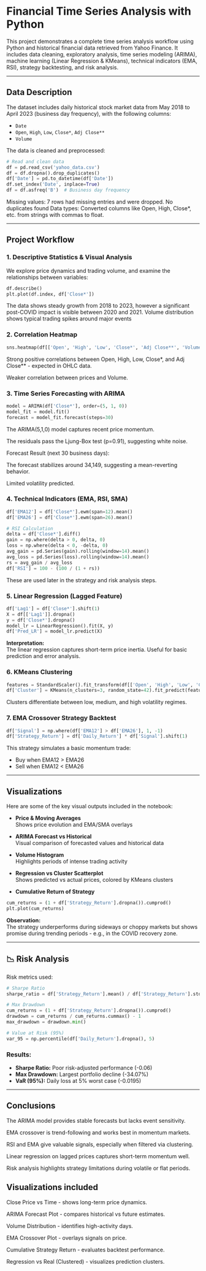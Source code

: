 #  Financial Time Series Analysis with Python

This project demonstrates a complete time series analysis workflow using Python and historical financial data retrieved from Yahoo Finance. It includes data cleaning, exploratory analysis, time series modeling (ARIMA), machine learning (Linear Regression & KMeans), technical indicators (EMA, RSI), strategy backtesting, and risk analysis.

---

## Data Description

The dataset includes daily historical stock market data from May 2018 to April 2023 (business day frequency), with the following columns:

- `Date`
- `Open`, `High`, `Low`, `Close*`, `Adj Close**`
- `Volume`

The data is cleaned and preprocessed:

```python
# Read and clean data
df = pd.read_csv('yahoo_data.csv')
df = df.dropna().drop_duplicates()
df['Date'] = pd.to_datetime(df['Date'])
df.set_index('Date', inplace=True)
df = df.asfreq('B')  # Business day frequency
```

Missing values: 7 rows had missing entries and were dropped.
No duplicates found
Data types: Converted columns like Open, High, Close*, etc. from strings with commas to float.

---

##  Project Workflow

### 1. Descriptive Statistics & Visual Analysis

We explore price dynamics and trading volume, and examine the relationships between variables:

```python
df.describe()
plt.plot(df.index, df['Close*'])
```
The data shows steady growth from 2018 to 2023, however a significant post-COVID impact is visible between 2020 and 2021.
Volume distribution shows typical trading spikes around major events


### 2. Correlation Heatmap

```python
sns.heatmap(df[['Open', 'High', 'Low', 'Close*', 'Adj Close**', 'Volume']].corr(), annot=True)
```

Strong positive correlations between Open, High, Low, Close*, and Adj Close** - expected in OHLC data.

Weaker correlation between prices and Volume.

### 3. Time Series Forecasting with ARIMA

```python
model = ARIMA(df['Close*'], order=(5, 1, 0))
model_fit = model.fit()
forecast = model_fit.forecast(steps=30)
```
The ARIMA(5,1,0) model captures recent price momentum.

The residuals pass the Ljung-Box test (p=0.91), suggesting white noise.

Forecast Result (next 30 business days):

The forecast stabilizes around 34,149, suggesting a mean-reverting behavior.

Limited volatility predicted.


### 4. Technical Indicators (EMA, RSI, SMA)

```python
df['EMA12'] = df['Close*'].ewm(span=12).mean()
df['EMA26'] = df['Close*'].ewm(span=26).mean()

# RSI Calculation
delta = df['Close*'].diff()
gain = np.where(delta > 0, delta, 0)
loss = np.where(delta < 0, -delta, 0)
avg_gain = pd.Series(gain).rolling(window=14).mean()
avg_loss = pd.Series(loss).rolling(window=14).mean()
rs = avg_gain / avg_loss
df['RSI'] = 100 - (100 / (1 + rs))
```

These are used later in the strategy and risk analysis steps.

### 5. Linear Regression (Lagged Feature)

```python
df['Lag1'] = df['Close*'].shift(1)
X = df[['Lag1']].dropna()
y = df['Close*'].dropna()
model_lr = LinearRegression().fit(X, y)
df['Pred_LR'] = model_lr.predict(X)
```

**Interpretation:**\
The linear regression captures short-term price inertia. Useful for basic prediction and error analysis.

### 6. KMeans Clustering

```python
features = StandardScaler().fit_transform(df[['Open', 'High', 'Low', 'Close*', 'Volume']])
df['Cluster'] = KMeans(n_clusters=3, random_state=42).fit_predict(features)
```

Clusters differentiate between low, medium, and high volatility regimes.

### 7. EMA Crossover Strategy Backtest

```python
df['Signal'] = np.where(df['EMA12'] > df['EMA26'], 1, -1)
df['Strategy_Return'] = df['Daily_Return'] * df['Signal'].shift(1)
```

This strategy simulates a basic momentum trade:

- Buy when EMA12 > EMA26
- Sell when EMA12 < EMA26

---

##  Visualizations

Here are some of the key visual outputs included in the notebook:

- **Price & Moving Averages**\
  Shows price evolution and EMA/SMA overlays

- **ARIMA Forecast vs Historical**\
  Visual comparison of forecasted values and historical data

- **Volume Histogram**\
  Highlights periods of intense trading activity

- **Regression vs Cluster Scatterplot**\
  Shows predicted vs actual prices, colored by KMeans clusters

- **Cumulative Return of Strategy**

```python
cum_returns = (1 + df['Strategy_Return'].dropna()).cumprod()
plt.plot(cum_returns)
```

**Observation:**\
The strategy underperforms during sideways or choppy markets but shows promise during trending periods - e.g., in the COVID recovery zone.

---

## 📉 Risk Analysis

Risk metrics used:

```python
# Sharpe Ratio
sharpe_ratio = df['Strategy_Return'].mean() / df['Strategy_Return'].std() * np.sqrt(252)

# Max Drawdown
cum_returns = (1 + df['Strategy_Return'].dropna()).cumprod()
drawdown = cum_returns / cum_returns.cummax() - 1
max_drawdown = drawdown.min()

# Value at Risk (95%)
var_95 = np.percentile(df['Daily_Return'].dropna(), 5)
```

### Results:

- **Sharpe Ratio:** Poor risk-adjusted performance (-0.06)
- **Max Drawdown:** Largest portfolio decline (-34.07%)
- **VaR (95%):** Daily loss at 5% worst case (-0.0195)

---

## Conclusions

The ARIMA model provides stable forecasts but lacks event sensitivity.

EMA crossover is trend-following and works best in momentum markets.

RSI and EMA give valuable signals, especially when filtered via clustering.

Linear regression on lagged prices captures short-term momentum well.

Risk analysis highlights strategy limitations during volatile or flat periods.

## Visualizations included

Close Price vs Time - shows long-term price dynamics.

ARIMA Forecast Plot - compares historical vs future estimates.

Volume Distribution - identifies high-activity days.

EMA Crossover Plot - overlays signals on price.

Cumulative Strategy Return - evaluates backtest performance.

Regression vs Real (Clustered) - visualizes prediction clusters.


